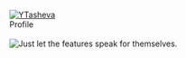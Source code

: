 <br>
  <a href="https://github.com/YTasheva"><img src="Images/colorful eyes 1.jpg" alt="YTasheva"></a>
<br>
  Profile
<br>

<br>

<img src="Images/DanceAncient.GIF" alt="Just let the features speak for themselves." />

<br>


